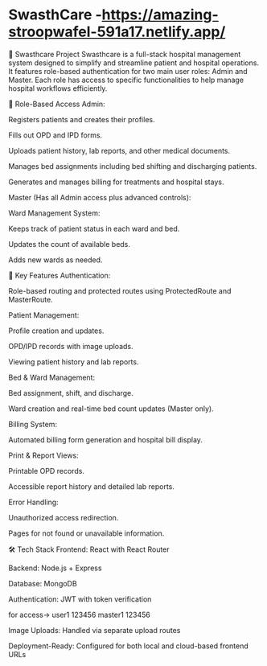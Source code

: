 # SwasthCare -https://amazing-stroopwafel-591a17.netlify.app/
🏥 Swasthcare Project
Swasthcare is a full-stack hospital management system designed to simplify and streamline patient and hospital operations. It features role-based authentication for two main user roles: Admin and Master. Each role has access to specific functionalities to help manage hospital workflows efficiently.

🔐 Role-Based Access
Admin:

Registers patients and creates their profiles.

Fills out OPD and IPD forms.

Uploads patient history, lab reports, and other medical documents.

Manages bed assignments including bed shifting and discharging patients.

Generates and manages billing for treatments and hospital stays.

Master (Has all Admin access plus advanced controls):

Ward Management System:

Keeps track of patient status in each ward and bed.

Updates the count of available beds.

Adds new wards as needed.

🔧 Key Features
Authentication:

Role-based routing and protected routes using ProtectedRoute and MasterRoute.

Patient Management:

Profile creation and updates.

OPD/IPD records with image uploads.

Viewing patient history and lab reports.

Bed & Ward Management:

Bed assignment, shift, and discharge.

Ward creation and real-time bed count updates (Master only).

Billing System:

Automated billing form generation and hospital bill display.

Print & Report Views:

Printable OPD records.

Accessible report history and detailed lab reports.

Error Handling:

Unauthorized access redirection.

Pages for not found or unavailable information.

🛠️ Tech Stack
Frontend: React with React Router

Backend: Node.js + Express

Database: MongoDB

Authentication: JWT with token verification


for access->
user1 
123456
master1
123456

Image Uploads: Handled via separate upload routes

Deployment-Ready: Configured for both local and cloud-based frontend URLs

